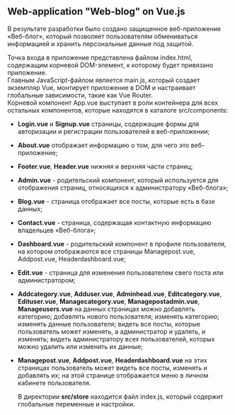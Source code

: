 ## Web-application "Web-blog" on Vue.js ##
В результате разработки было создано защищенное веб-приложение «Веб-блог», который позволяет пользователям обмениваться информацией и хранить персональные данные под защитой.

  Точка входа в приложение представлена файлом index.html, содержащим корневой
DOM-элемент, к которому будет привязано приложение. <br>
  Главным JavaScript-файлом является main.js, который создает экземпляр Vue, монтирует
приложение в DOM и настраивает глобальные зависимости, такие как Vue Router.<br>
  Корневой компонент App.vue выступает в роли контейнера для всех остальных
компонентов, которые находятся в каталоге src/components:
- **Login.vue** и **Signup.vue** страницы, содержащие формы для авторизации и
регистрации пользователей в веб-приложении;
- **About.vue** отображает информацию о том, для чего это веб-приложение;
- **Footer.vue**, **Header.vue** нижняя и верхняя части страниц;
- **Admin.vue** - родительский компонент, который используется для отображения
страниц, относящихся к администратору «Веб-блога»;
- **Blog.vue** - страница отображает все посты, которые есть в базе данных;
- **Contact.vue** - страница, содержащая контактную информацию владельцев «Веб-блога»;
- **Dashboard.vue** - родительский компонент в профиле пользователя, на котором
отображаются все страницы Managepost.vue, Addpost.vue, Headerdashboard.vue;
- **Edit.vue** - страница для изменения пользователем свего поста или
администратором;
- **Addcategory.vue**, **Adduser.vue**, **Adminhead.vue**, **Editcategory.vue**, **Edituser.vue**,
**Managecategory.vue**, **Managepostadmin.vue**, **Manageusers.vue** на данных
страницах можно добавлять категорию; добавлять нового пользователя; изменять
категорию; изменять данные пользователя; видеть все посты, которые
пользователь может изменять, а администратор и удалять, и изменять; видеть
администратору всех пользователей, которых можно удалить или изменить их
данные;
- **Managepost.vue**, **Addpost.vue**, **Headerdashboard.vue** на этих страницах
пользователь может видеть все посты, изменять и добавлять их; на этой странице
отображается меню в личном кабинете пользователя.<br>

  В директории **src/store** находится файл index.js, который содержит глобальные
переменные и настройки. 

